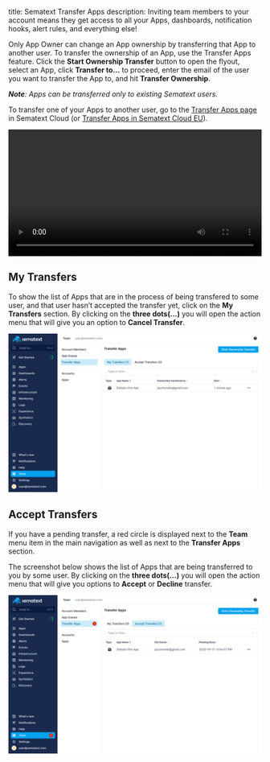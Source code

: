 title: Sematext Transfer Apps
description: Inviting team members to your account means they get access to all your Apps, dashboards, notification hooks, alert rules, and everything else!

Only App Owner can change an App ownership by transferring that App to another user. To transfer the 
ownership of an App, use the Transfer Apps feature. Click the **Start Ownership Transfer** 
button to open the flyout, select an App, click **Transfer to...** to proceed, enter the email of the
user you want to transfer the App to, and hit **Transfer Ownership**.

*__Note__: Apps can be transferred only to existing Sematext users.*

To transfer one of your Apps to another user, go to the 
[Transfer Apps page](https://apps.sematext.com/ui/team/transfer-apps) in Sematext Cloud (or [Transfer Apps in Sematext Cloud EU](https://apps.eu.sematext.com/ui/team/transfer-apps)).

<video style="display:block; width:100%; height:auto;" controls autoplay>
  <source src="https://cdn.sematext.com/videos/transfer-apps.mp4" type="video/mp4" />
</video>

## My Transfers

To show the list of Apps that are in the process of being transfered to some user, and that user hasn’t accepted the transfer yet, click on the **My Transfers** section. 
By clicking on the **three dots(...)** you will open the action menu that will give you an option to **Cancel Transfer**.

![My Transfers](../images/team/my_transfers.png)

## Accept Transfers

If you have a pending transfer, a red circle is displayed next to the **Team** menu item in the main navigation 
as well as next to the **Transfer Apps** section. 

The screenshot below shows the list of Apps that are being transferred to you by some user. By clicking on the **three dots(...)** you will open the action menu that will give you options to **Accept** or **Decline** transfer.

![Accept Transfers](../images/team/accept_transfers.png)
